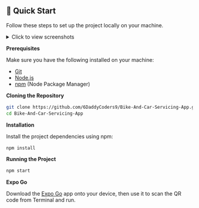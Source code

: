 ## <a name="quick-start">🤸 Quick Start</a>

Follow these steps to set up the project locally on your machine.
<details>
  <summary>Click to view screenshots</summary>
  
  <img src="/ScreenShots/1.jpg" alt="Screenshot1" width="200"/>
  <img src="/ScreenShots/2.jpg" alt="Screenshot2" width="200"/>
  <img src="/ScreenShots/3.jpg" alt="Screenshot3" width="200"/>
  <img src="/ScreenShots/4.jpg" alt="Screenshot4" width="200"/>
  <img src="/ScreenShots/5.jpg" alt="Screenshot5" width="200"/>
  <img src="/ScreenShots/6.jpg" alt="Screenshot6" width="200"/>
  <img src="/ScreenShots/7.jpg" alt="Screenshot7" width="200"/>
  <img src="/ScreenShots/8.jpg" alt="Screenshot8" width="200"/>
  <img src="/ScreenShots/9.jpg" alt="Screenshot9" width="200"/>

</details>

**Prerequisites**

Make sure you have the following installed on your machine:

- [Git](https://git-scm.com/)
- [Node.js](https://nodejs.org/en)
- [npm](https://www.npmjs.com/) (Node Package Manager)

**Cloning the Repository**

```bash
git clone https://github.com/6DaddyCoders9/Bike-And-Car-Servicing-App.git
cd Bike-And-Car-Servicing-App
```

**Installation**

Install the project dependencies using npm:

```bash
npm install
```
**Running the Project**

```bash
npm start
```

**Expo Go**

Download the [Expo Go](https://expo.dev/go) app onto your device, then use it to scan the QR code from Terminal and run.
